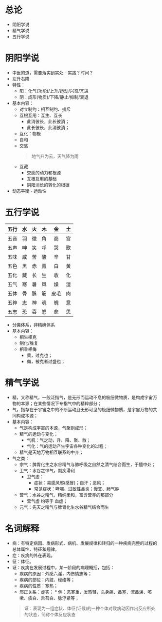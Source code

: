 # 总论

- 阴阳学说
- 精气学说
- 五行学说

# 阴阳学说

- 中医的道，需要落实到实处 - 实践？时间？
- 左升右降
- 特性：
  - 阳：化气(功能)/上升/运动/兴奋/亢进
  - 阴：成形(物质)/下降/静止/抑制/衰退
- 基本内容：
  - 对立制约：相互制约、排斥
  - 互根互用：互生、互长
    - 此消彼长，此长彼消；
    - 此长彼长，此消彼消；
  - 互化：物极
  - 自和
  - 交感
    > 地气升为云，天气降为雨
  - 互藏
    - 交感的动力和根源
    - 互根互用的基础
    - 阴阳消长的转化的根据
- 动态平衡 - 运动性

# 五行学说

| 五行 | 水  | 火  | 木  |  金  | 土  |
| :--: | :-: | :-: | :-: | :--: | :-: |
| 五音 | 羽  | 徵  | 角  |  商  | 宫  |
| 五声 | 呻  | 笑  | 呼  |  哭  | 歌  |
| 五味 | 咸  | 苦  | 酸  |  辛  | 甘  |
| 五色 | 黑  | 赤  | 青  |  白  | 黄  |
| 五化 | 藏  | 长  | 生  |  收  | 化  |
| 五气 | 寒  | 暑  | 风  |  燥  | 湿  |
| 五体 | 骨  | 脉  | 筋  | 皮毛 | 肉  |
| 五神 | 志  | 神  | 魂  |  魄  | 意  |
| 五志 | 恐  | 喜  | 怒  |  悲  | 思  |

- 分类体系，非精确体系
- 基本内容：
  - 相生相克
  - 制化/胜复
  - 相乘相侮
    - 乘，过克也；
    - 侮，被克者过盛也；

# 精气学说

- 精，又称精气，一般泛指气，是无形而运动不息的极细微物质，是构成宇宙万物的本源；在某些情况下专指气中的精粹部分；
- 气，指存在于宇宙之中的不断运动且无形可见的极细微物质，是宇宙万物的共同构成本源；
- 基本内容：
  - 气是构成宇宙的本源，气聚则成形；
  - 精气的运动与变化；
    - 气机：气之动，升、降、聚、散；
    - 气化：气的运动产生宇宙各种变化的过程；
  - 精气是天地万物相互联系的中介；
- 气之类：
  - 宗气：脾胃化生之水谷精气与肺呼吸之自然之清气结合而生，于膻中处；
  - 卫气：水谷之悍气，剽疾滑利
    - 卫气虚：
      - 症状：易感风邪(感冒)；自汗；恶风；
      - 常见症状：哮喘、过敏性鼻炎；慢支、肺气肿
  - 营气：水谷之精气，精纯柔和，富含营养的那部分
    - 营气虚 约等于 血虚；
  - 元气：先天之精气与脾胃化生水谷精气结合而生

# 名词解释

- 病：有特定病因、发病形式、病机、发展规律和转归的一种疾病完整的过程的总体属性、特征和规律。
- 症：疾病的外在表现。
- 征：体征。
- 证：疾病在发展过程中，某一阶段的病理概括，包括：
  - 疾病的原因：外感六淫，内伤情志等；
  - 疾病的部位：内脏、经络等；
  - 疾病的性质：寒热；
  - 邪正关系：虚实； \* 例：恶寒重，发热轻，头身痛、鼻塞、流鼻涕、咳嗽、痰白、舌苔白、脉浮紧等；
  > 证：表现为一组症状、体征(证候)的一种个体对致病动因作出反应所处的状态，简称个体反应状态
